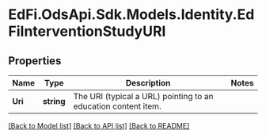 # EdFi.OdsApi.Sdk.Models.Identity.EdFiInterventionStudyURI
## Properties

Name | Type | Description | Notes
------------ | ------------- | ------------- | -------------
**Uri** | **string** | The URI (typical a URL) pointing to an education content item. | 

[[Back to Model list]](../README.md#documentation-for-models) [[Back to API list]](../README.md#documentation-for-api-endpoints) [[Back to README]](../README.md)

